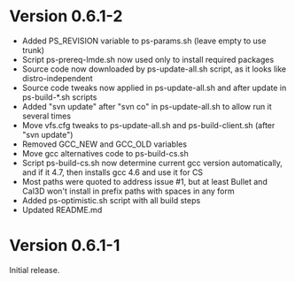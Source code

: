 # Version 0.6.1-2

* Added PS_REVISION variable to ps-params.sh (leave empty to use trunk)
* Script ps-prereq-lmde.sh now used only to install required packages
* Source code now downloaded by ps-update-all.sh script, as it looks like distro-independent
* Source code tweaks now applied in ps-update-all.sh and after update in ps-build-*.sh scripts 
* Added "svn update" after "svn co" in ps-update-all.sh to allow run it several times
* Move vfs.cfg tweaks to ps-update-all.sh and ps-build-client.sh (after "svn update")
* Removed GCC_NEW and GCC_OLD variables
* Move gcc alternatives code to ps-build-cs.sh
* Script ps-build-cs.sh now determine current gcc version automatically, and if it 4.7, then installs gcc 4.6 and use it for CS
* Most paths were quoted to address issue #1, but at least Bullet and Cal3D won't install in prefix paths with spaces in any form
* Added ps-optimistic.sh script with all build steps
* Updated README.md

# Version 0.6.1-1 

Initial release.
